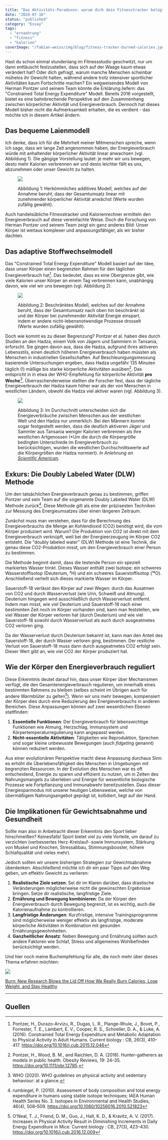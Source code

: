 ```yaml
---
title: "Das Aktivitäts-Paradoxon: warum dich dein Fitnesstracker belügt"
date: "2024-07-16"
status: "published"
category: "Essay"
tags: 
  - "ernaehrung"
  - "fitness"
  - "kalorien"
coverImage: "/fabian-weiss/img/blog/fitness-tracker-burned-calories.jpg"
---
```


Hast du schon einmal stundenlang im Fitnessstudio geschwitzt, nur um dann enttäuscht festzustellen, dass sich auf der Waage kaum etwas verändert hat? Oder dich gefragt, warum manche Menschen scheinbar mühelos ihr Gewicht halten, während andere trotz intensiver sportlicher Aktivitäten kaum Fortschritte machen? Ein wegweisendes Modell von Herman Pontzer und seinem Team könnte die Erklärung liefern: das "Constrained Total Energy Expenditure" Modell. Bereits 2016 vorgestellt, bietet es eine bahnbrechende Perspektive auf den Zusammenhang zwischen körperlicher Aktivität und Energieverbrauch. Dennoch hat dieses Modell bisher nicht die Aufmerksamkeit erhalten, die es verdient - das möchte ich in diesem Artikel ändern.

<!--more-->

## Das bequeme Laienmodell

Ich denke, dass ich für die Mehrheit meiner Mitmenschen spreche, wenn ich sage, dass wir lange Zeit angenommen haben, der Energieverbrauch würde mit anhaltender körperlicher Aktivität linear anwachsen (vgl. Abbildung 1). Die gängige Vorstellung lautet: je mehr wir uns bewegen, desto mehr Kalorien verbrennen wir und desto leichter fällt es uns, abzunehmen oder unser Gewicht zu halten.

<figure>

![](/img/blog/additive-energy-expenditure-model.png)

<figcaption>

Abbildung 1: Herkömmliches additives Modell, welches auf der Annahme beruht, dass der Gesamtumsatz linear mit zunehmender körperlicher Aktivität anwächst (Werte wurden zufällig gewählt).

</figcaption>

</figure>

Auch handelsübliche Fitnesstracker und Kalorienrechner ermitteln den Energieverbrauch auf diese vereinfachte Weise. Doch die Forschung von Herman Pontzer und seinem Team zeigt ein ganz anderes Bild: Unser Körper ist weitaus komplexer und anpassungsfähiger, als wir bisher dachten.

## Das adaptive Stoffwechselmodell

Das "Constrained Total Energy Expenditure" Modell basiert auf der Idee, dass unser Körper einen begrenzten Rahmen für den täglichen Energieverbrauch hat[^1]. Das bedeutet, dass es eine Obergrenze gibt, wie viele Kalorien unser Körper an einem Tag verbrennen kann, unabhängig davon, wie viel wir uns bewegen (vgl. Abbildung 2).

<figure>

![](/img/blog/constrained-energy-expenditure-model.png)

<figcaption>

Abbildung 2: Beschränktes Modell, welches auf der Annahme beruht, dass der Gesamtumsatz nach oben hin beschränkt ist und der Körper bei zunehmender Aktivität Energie einspart, indem er andere nicht-lebensnotwendige Prozesse drosselt (Werte wurden zufällig gewählt).

</figcaption>

</figure>

Doch wie kommt es zu dieser Begrenzung? Pontzer et al. haben dies durch Studien an den Hadza, einem Volk von Jägern und Sammlern in Tansania, erforscht. Sie gingen davon aus, dass die Hadza, aufgrund ihres aktiveren Lebensstils, einen deutlich höheren Energieverbrauch haben müssten als Menschen in industriellen Gesellschaften. Auf Beschleunigungsmessung basierende Untersuchungen ergeben, dass Hadza ungefähr 135 Minuten täglich (!) mäßige bis starke körperliche Aktivitäten ausüben[^2]. Das entspricht in in etwa der WHO-Empfehlung für körperliche Aktivität **pro Woche**[^3]. Überraschenderweise stellten die Forscher fest, dass der tägliche Energieverbrauch der Hadza kaum höher war als der von Menschen in westlichen Ländern, obwohl die Hadza viel aktiver waren (vgl. Abbildung 3).

<figure>

![](/img/blog/hadza-vs-western-energy.png)

<figcaption>

Abbildung 3: Im Durchschnitt unterscheiden sich die Energieverbräuche zwischen Menschen aus der westlichen Welt und den Hadza nur unmerklich. Bei den Männern konnte sogar festgestellt werden, dass die deutlich aktiveren Jäger und Sammler aus Tansania weniger Kalorien verbrennen als ihre westlichen Artgenossen (\*Um die durch die Körpergröße bedingten Unterschiede im Energieverbrauch zu berücksichtigen, wurden die westlichen Durchschnittswerte auf die Körpergrößen der Hadza normiert). _In Anlehnung an [Scientific American](https://www.scientificamerican.com/article/the-exercise-paradox/)._

</figcaption>

</figure>

## Exkurs: Die Doubly Labeled Water (DLW) Methode

Um den tatsächlichen Energieverbrauch genau zu bestimmen, griffen Pontzer und sein Team auf die sogenannte Doubly Labeled Water (DLW) Methode zurück[^4]. Diese Methode gilt als eine der präzisesten Techniken zur Messung des Energieumsatzes über einen längeren Zeitraum.

Zunächst muss man verstehen, dass für die Berechnung des Energieverbrauchs die Menge an Kohlendioxid (CO2) benötigt wird, die vom Körper produziert wird. Warum? Die Produktion von CO2 ist direkt mit dem Energieverbrauch verknüpft, weil bei der Energieerzeugung im Körper CO2 entsteht. Die "doubly labeled water" (DLW) Methode ist eine Technik, die genau diese CO2-Produktion misst, um den Energieverbrauch einer Person zu bestimmen.

Die Methode beginnt damit, dass die testende Person ein speziell markiertes Wasser trinkt. Dieses Wasser enthält zwei Isotope: ein schweres Wasserstoffisotop (Deuterium, ²H) und ein schweres Sauerstoffisotop (¹⁸O). Anschließend verteilt sich dieses markierte Wasser im Körper.

Sauerstoff-18 verlässt den Körper auf zwei Wegen: durch das Ausatmen von CO2 und durch Wasserverlust (wie Urin, Schweiß und Atmung). Deuterium hingegen wird ausschließlich durch Wasserverlust entfernt. Indem man misst, wie viel Deuterium und Sauerstoff-18 nach einer bestimmten Zeit noch im Körper vorhanden sind, kann man feststellen, wie viel Wasser der Körper verloren hat (durch Deuterium) und wie viel Sauerstoff-18 sowohl durch Wasserverlust als auch durch ausgeatmetes CO2 verloren ging.

Da der Wasserverlust durch Deuterium bekannt ist, kann man den Anteil des Sauerstoff-18, der durch Wasser verloren ging, bestimmen. Der restliche Verlust von Sauerstoff-18 muss dann durch ausgeatmetes CO2 erfolgt sein. Dieser Wert gibt an, wie viel CO2 der Körper produziert hat.

## Wie der Körper den Energieverbrauch reguliert

Diese Erkenntnis deutet darauf hin, dass unser Körper über Mechanismen verfügt, die den Gesamtenergieverbrauch regulieren, um innerhalb eines bestimmten Rahmens zu bleiben (selbes scheint im Übrigen auch für andere Warmblüter zu gelten[^5]). Wenn wir uns mehr bewegen, kompensiert der Körper dies durch eine Reduzierung des Energieverbrauchs in anderen Bereichen. Diese Anpassungen können auf zwei wesentlichen Ebenen stattfinden:

1. **Essentielle Funktionen**: Der Energieverbrauch für lebenswichtige Funktionen wie Atmung, Herzschlag, Immunsystem und Körpertemperaturregulierung kann angepasst werden.
2. **Nicht-essentielle Aktivitäten**: Tätigkeiten wie Reproduktion, Sprechen und sogar kleine unbewusste Bewegungen (auch _fidgeting_ genannt) können reduziert werden.

Aus einer evolutionären Perspektive macht diese Anpassung durchaus Sinn: es erhöht die Überlebensfähigkeit des Menschen in Umgebungen mit begrenzten Ressourcen. In der Evolution des Menschen war es oft entscheidend, Energie zu sparen und effizient zu nutzen, um in Zeiten des Nahrungsmangels zu überleben und Energie für wesentliche biologische Prozesse wie Fortpflanzung und Immunabwehr bereitzustellen. Dass dieser Energiesparmodus mit unserer heutigen Lebensweise, welche von übermäßigem Nahrungsangebot geprägt ist, kollidiert, liegt auf der Hand.

## Die Implikationen für Gewichtsabnahme und Gesundheit

Sollte man also in Anbetracht dieser Erkenntnis den Sport lieber hinschmeißen? Keinesfalls! Sport bietet viel zu viele Vorteile, um darauf zu verzichten (verbessertes Herz-Kreislauf- sowie Immunsystem, Stärkung von Muskel und Knochen, Stressabbau, Stimmungsbooster, höhere Schlafqualität und vieles mehr).

Jedoch sollten wir unsere bisherigen Strategien zur Gewichtsabnahme überdenken. Abschließend möchte ich dir ein paar Tipps auf den Weg geben, um effektiv Gewicht zu verlieren:

1. **Realistische Ziele setzen**: Sei dir im Klaren darüber, dass drastische Veränderungen möglicherweise nicht die gewünschten Ergebnisse bringen. Setze dir realistische, langfristige Ziele.
2. **Ernährung und Bewegung kombinieren**: Da der Körper den Energieverbrauch durch Bewegung begrenzt, ist es wichtig, auch die Kalorienaufnahme zu kontrollieren.
3. **Langfristige Änderungen**: Kurzfristige, intensive Trainingsprogramme sind möglicherweise weniger effektiv als langfristige, moderate körperliche Aktivitäten in Kombination mit gesunden Ernährungsgewohnheiten.
4. **Ganzheitlicher Ansatz**: Neben Bewegung und Ernährung sollten auch andere Faktoren wie Schlaf, Stress und allgemeines Wohlbefinden berücksichtigt werden.

Und hier noch meine Buchempfehlung für alle, die noch mehr über dieses Thema erfahren möchten:

[![](/img/blog/burn-book-cover.jpg)](https://www.goodreads.com/book/show/54734969-burn)

[Burn: New Research Blows the Lid Off How We Really Burn Calories, Lose Weight, and Stay Healthy](https://www.goodreads.com/book/show/54734969-burn)

* * *

## Quellen

[^1]: Pontzer, H., Durazo-Arvizu, R., Dugas, L. R., Plange-Rhule, J., Bovet, P., Forrester, T. E., Lambert, E. V., Cooper, R. S., Schoeller, D. A., & Luke, A. (2016). Constrained Total Energy Expenditure and Metabolic Adaptation to Physical Activity in Adult Humans. Current biology : CB, 26(3), 410–417. https://doi.org/10.1016/j.cub.2015.12.046
[^2]: Pontzer, H., Wood, B. M., and Raichlen, D. A. (2018). Hunter-gatherers as models in public health. Obesity Reviews, 19: 24–35. https://doi.org/10.1111/obr.12785.
[^3]: WHO (2020). WHO guidelines on physical activity and sedentary behaviour: at a glance.
[^4]: rumbiegel, P. (2010). Assessment of body composition and total energy expenditure in humans using stable isotope techniques; IAEA Human Health Series No. 3. Isotopes in Environmental and Health Studies, 46(4), 508–509. https://doi.org/10.1080/10256016.2010.521823
[^5]: O’Neal, T. J., Friend, D. M., Guo, J., Hall, K. D., & Kravitz, A. V. (2017). Increases in Physical Activity Result in Diminishing Increments in Daily Energy Expenditure in Mice. Current biology : CB, 27(3), 423–430. https://doi.org/10.1016/j.cub.2016.12.009